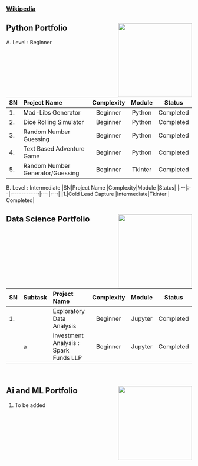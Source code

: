 ### [Wikipedia](https://github.com/gautamwalve/Portfolio_Projects/wiki)
## Python Portfolio <img align = "right" width = "200" src = "https://img.icons8.com/clouds/512/python.png"> <br clear= "left"/>


A. Level : Beginner

|SN|Project Name          |Complexity |Module|Status|
|:--|:--|:-----------:|:--:|:--:|
|1.|Mad-Libs Generator |Beginner |Python| Completed| <br>
|2.|Dice Rolling Simulator |Beginner |Python|Completed| <br>
|3.|Random Number Guessing |Beginner |Python |Completed| <br>
|4.|Text Based Adventure Game |Beginner |Python |Completed| <br> 
|5.|Random Number Generator/Guessing | Beginner |Tkinter|Completed |<br>

B. Level : Intermediate
|SN|Project Name          |Complexity|Module   |Status|
|:--|:--|:-----------:|:--:|:--:|
|1.|Cold Lead Capture |Intermediate|Tkinter | Completed| <br>

## Data Science Portfolio <img align = "right" width = "200" src = "https://i.imgur.com/p7um1ZK.png"> <br clear= "left"/>


<br>

|SN|Subtask|Project Name|Complexity|Module| Status|
|:-|:--|:--|:--:|:--:|:--:|
|1.||Exploratory Data Analysis|Beginner|Jupyter|Completed|<br>
| | a| Investment Analysis : Spark Funds LLP|Beginner|Jupyter|Completed|
</pre>
<br>

</details>

## Ai and ML Portfolio <img align = "right" width = "200" src = "https://i.imgur.com/hEAIS0j.png"> <br clear= "left"/>


1. To be added
<br>
</details>
